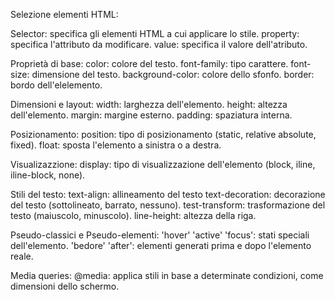 <!-- @format -->

Selezione elementi HTML:

Selector: specifica gli elementi HTML a cui applicare lo stile.
property: specifica l'attributo da modificare.
value: specifica il valore dell'atributo.

Proprietà di base:
color: colore del testo.
font-family: tipo carattere.
font-size: dimensione del testo.
background-color: colore dello sfonfo.
border: bordo dell'elelemento.

Dimensioni e layout:
width: larghezza dell'elemento.
height: altezza dell'elemento.
margin: margine esterno.
padding: spaziatura interna.

Posizionamento:
position: tipo di posizionamento (static, relative absolute, fixed).
float: sposta l'elemento a sinistra o a destra.

Visualizazzione:
display: tipo di visualizzazione dell'elemento (block, iline, iline-block, none).

Stili del testo:
text-align: allineamento del testo
text-decoration: decorazione del testo (sottolineato, barrato, nessuno).
test-transform: trasformazione del testo (maiuscolo, minuscolo).
line-height: altezza della riga.

Pseudo-classici e Pseudo-elementi:
'hover' 'active' 'focus': stati speciali dell'elemento.
'bedore' 'after': elementi generati prima e dopo l'elemento reale.

Media queries:
@media: applica stili in base a determinate condizioni, come dimensioni dello schermo.
